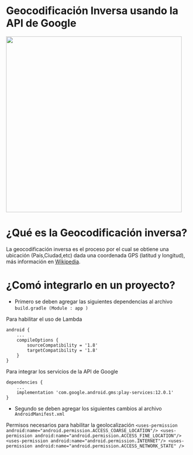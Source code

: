 # Geocodificación Inversa usando la API de Google


<img src="https://github.com/jonathancplusplus/ReverseGeocoderTest/blob/master/example_geocoder.png" width="480">

# ¿Qué es la Geocodificación inversa?

La geocodificación inversa es el proceso por el cual se obtiene una ubicación (País,Ciudad,etc) dada una coordenada GPS (latitud y longitud), más información en [Wikipedia](https://en.wikipedia.org/wiki/Reverse_geocoding).


# ¿Comó integrarlo en un proyecto?

* Primero se deben agregar las siguientes dependencias al archivo ``` build.gradle (Module : app ) ```

Para habilitar el uso de Lambda

    android {
        ...
        compileOptions {
            sourceCompatibility = '1.8'
            targetCompatibility = '1.8'
        }
    }
Para integrar los servicios de la API de Google

    dependencies {
        ...
        implementation 'com.google.android.gms:play-services:12.0.1'
    }

* Segundo se deben agregar los siguientes cambios al archivo ``` AndroidManifest.xml```

Permisos necesarios para habilitar la geolocalización
    ```
    <uses-permission android:name="android.permission.ACCESS_COARSE_LOCATION"/>
    <uses-permission android:name="android.permission.ACCESS_FINE_LOCATION"/>
    <uses-permission android:name="android.permission.INTERNET"/>
    <uses-permission android:name="android.permission.ACCESS_NETWORK_STATE" />
    ```
   



